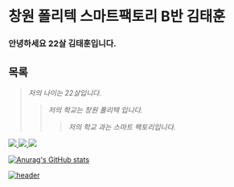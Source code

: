 # 창원 폴리텍 스마트팩토리 B반 김태훈

### 안녕하세요 22살 김태훈입니다.


## 목록
>_저의 나이는 22살입니다._
> > _저의 학교는 창원 폴리텍 입니다._
> > > _저의 학교 과는 스마트 팩토리입니다._

<a href="https://www.youtube.com/watch?v=acVLMP3sa9s"><img src="https://img.shields.io/badge/좋아하는 음악-FF0000?style=flat-square&logo=FF0000&logoColor=RED"/>
<a href="https://github.com/Taehoon20"><img src="https://img.shields.io/badge/나의 깃허브-181717?style=flat-square&logo=1817170&logoColor=blaCK"/>
<a href="https://www.kopo.ac.kr/changwon/index.do"><img src="https://img.shields.io/badge/나의 학교-4285F4?style=flat-square&logo=4285F4&logoColor=blue"/>


![Anurag's GitHub stats](https://github-readme-stats.vercel.app/api?username=Taehoon20)
  
![header](https://capsule-render.vercel.app/api?type=soft&color=auto&height=200&section=header&text=방문%20감사~_~&fontSize=80)




